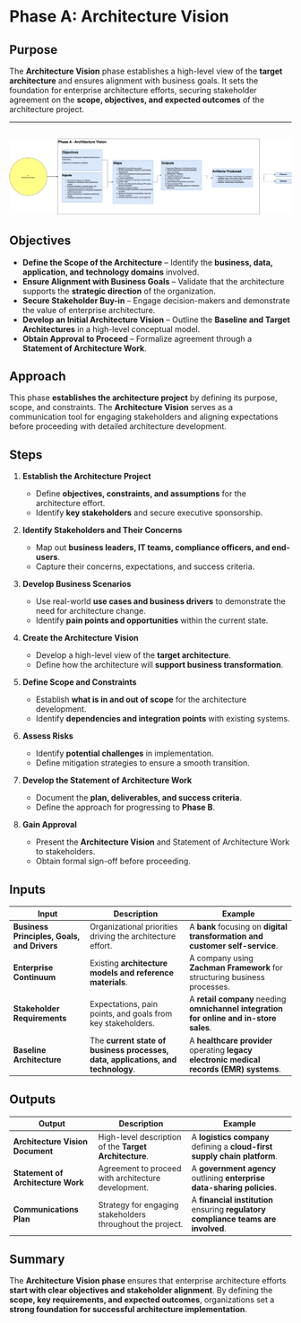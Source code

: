 # Phase A: Architecture Vision

## Purpose

The **Architecture Vision** phase establishes a high-level view of the **target architecture** and ensures alignment with business goals. It sets the foundation for enterprise architecture efforts, securing stakeholder agreement on the **scope, objectives, and expected outcomes** of the architecture project.

---
![Phase A: Architecture Vision](../images/TOGAF-Phase%20A%20-%20Architecture%20Vision.drawio.png)
---

## Objectives

- **Define the Scope of the Architecture** – Identify the **business, data, application, and technology domains** involved.
- **Ensure Alignment with Business Goals** – Validate that the architecture supports the **strategic direction** of the organization.
- **Secure Stakeholder Buy-in** – Engage decision-makers and demonstrate the value of enterprise architecture.
- **Develop an Initial Architecture Vision** – Outline the **Baseline and Target Architectures** in a high-level conceptual model.
- **Obtain Approval to Proceed** – Formalize agreement through a **Statement of Architecture Work**.

## Approach

This phase **establishes the architecture project** by defining its purpose, scope, and constraints. The **Architecture Vision** serves as a communication tool for engaging stakeholders and aligning expectations before proceeding with detailed architecture development.

## Steps

1. **Establish the Architecture Project**
   - Define **objectives, constraints, and assumptions** for the architecture effort.
   - Identify **key stakeholders** and secure executive sponsorship.

2. **Identify Stakeholders and Their Concerns**
   - Map out **business leaders, IT teams, compliance officers, and end-users**.
   - Capture their concerns, expectations, and success criteria.

3. **Develop Business Scenarios**
   - Use real-world **use cases and business drivers** to demonstrate the need for architecture change.
   - Identify **pain points and opportunities** within the current state.

4. **Create the Architecture Vision**
   - Develop a high-level view of the **target architecture**.
   - Define how the architecture will **support business transformation**.

5. **Define Scope and Constraints**
   - Establish **what is in and out of scope** for the architecture development.
   - Identify **dependencies and integration points** with existing systems.

6. **Assess Risks**
   - Identify **potential challenges** in implementation.
   - Define mitigation strategies to ensure a smooth transition.

7. **Develop the Statement of Architecture Work**
   - Document the **plan, deliverables, and success criteria**.
   - Define the approach for progressing to **Phase B**.

8. **Gain Approval**
   - Present the **Architecture Vision** and Statement of Architecture Work to stakeholders.
   - Obtain formal sign-off before proceeding.

## Inputs

| Input | Description | Example |
|---|---|---|
| **Business Principles, Goals, and Drivers** | Organizational priorities driving the architecture effort. | A **bank** focusing on **digital transformation and customer self-service**. |
| **Enterprise Continuum** | Existing **architecture models and reference materials**. | A company using **Zachman Framework** for structuring business processes. |
| **Stakeholder Requirements** | Expectations, pain points, and goals from key stakeholders. | A **retail company** needing **omnichannel integration for online and in-store sales**. |
| **Baseline Architecture** | The **current state of business processes, data, applications, and technology**. | A **healthcare provider** operating **legacy electronic medical records (EMR) systems**. |

## Outputs

| Output | Description | Example |
|---|---|---|
| **Architecture Vision Document** | High-level description of the **Target Architecture**. | A **logistics company** defining a **cloud-first supply chain platform**. |
| **Statement of Architecture Work** | Agreement to proceed with architecture development. | A **government agency** outlining **enterprise data-sharing policies**. |
| **Communications Plan** | Strategy for engaging stakeholders throughout the project. | A **financial institution** ensuring **regulatory compliance teams are involved**. |

## Summary

The **Architecture Vision phase** ensures that enterprise architecture efforts **start with clear objectives and stakeholder alignment**. By defining the **scope, key requirements, and expected outcomes**, organizations set a **strong foundation for successful architecture implementation**.
